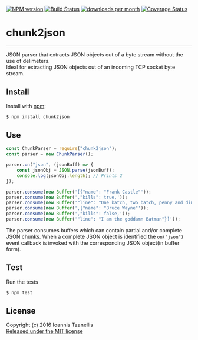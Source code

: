 [![NPM version](http://img.shields.io/npm/v/chunk2json.svg)](https://www.npmjs.org/package/chunk2json)
[![Build Status](https://travis-ci.org/jahnestacado/chunk2json.svg?branch=master)](https://travis-ci.org/jahnestacado/chunk2json)
[![downloads per month](http://img.shields.io/npm/dm/chunk2json.svg)](https://www.npmjs.org/package/chunk2json)
[![Coverage Status](https://coveralls.io/repos/github/jahnestacado/chunk2json/badge.svg?branch=master)](https://coveralls.io/github/jahnestacado/chunk2json?branch=master)
# chunk2json
-----------
JSON parser that extracts JSON objects out of a byte stream without the use of delimeters.  
Ideal for extracting JSON objects out of an incoming TCP socket byte stream.

## Install
 Install with [npm](npmjs.org):
```bash
$ npm install chunk2json
```
## Use
```javascript
const ChunkParser = require("chunk2json");
const parser = new ChunkParser();

parser.on("json", (jsonBuff) => {
    const jsonObj = JSON.parse(jsonBuff);
    console.log(jsonObj.length); // Prints 2
});

parser.consume(new Buffer('[{"name": "Frank Castle"'));
parser.consume(new Buffer(',"kills": true,'));
parser.consume(new Buffer('"line": "One batch, two batch, penny and dime"}'));
parser.consume(new Buffer(',{"name": "Bruce Wayne"'));
parser.consume(new Buffer(',"kills": false,'));
parser.consume(new Buffer('"line": "I am the goddamn Batman"}]'));
```


The parser consumes buffers which can contain partial and/or complete JSON chunks. When a complete JSON object is identified the `on("json")` event callback is invoked with the corresponding JSON object(in buffer form).
    
## Test
Run the tests
```bash
$ npm test 
```

## License
Copyright (c) 2016 Ioannis Tzanellis<br>
[Released under the MIT license](https://github.com/jahnestacado/chunk2json/blob/master/LICENSE) 
